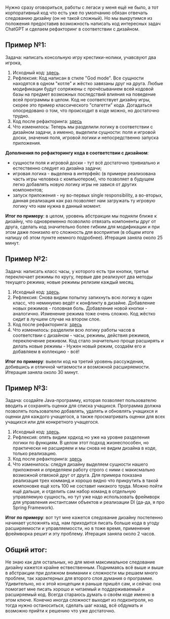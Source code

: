 Нужно сразу оговориться, работы с легаси у меня ещё не было, а тот корпоративный код что есть уже по умолчанию обязан отвечать следованию дизайну (он не такой сложный). Но мы выкрутимся из положения предоставив возможность написать код интересных задач ChatGPT и сделаем рефакторинг в соответствии с дизайном.

## Пример №1:
Задача: написать консольную игру крестики-нолики, учавсвуют два игрока, 
1. Исходный код: [здесь](https://github.com/Starbreaker84/HardWork/blob/main/Resources/Lesson04/original/main.java).
2. Рефлексия: Код написан в стиле "God mode". Все сущности находятся в одном "котле" и жёстко завязаны друг на друга. Любые модификации будут сопряжены с прочёсыванием всей кодовой базы на предмет возможных последствий влияния на поведение всей программы в целом. Код не соответствует дизайну игры, скорее это пример классического "спагетти" кода. Догадаться опосредовано о том, что происходит в коде можно, но достаточно трудно.
3. Код после рефакторинга: [здесь](https://github.com/Starbreaker84/HardWork/tree/main/Resources/Lesson04/refactor)
4. Что изменилось: Теперь мы разделили логику в соответствии с дизайном задачи, а именно, выделили сущности: поля и игровой доски, значения поля, игровой логики и непосредственно запуска приложения.

**Дополнения по рефакторингу кода в соответствии с дизайном**:
- сущности поля и игровой доски - тут всё достаточно тривиально и естественно следует из дизайна задачи;
- игровая логика - выделена в интерфейс (в примере реализована часть игры человека с компьютером), что позволяет в будущем легко добавлять новую логику игры не завися от других компонентов;
- запуск приложения - ну во-первых single responsibility, а во-вторых, данная реализация как раз позволяет нам загружать ту игровую логику что нам нужна в данный момент.

**Итог по примеру**: в целом, уровень абстракции мы подняли ближе к дизайну, что одновременно позволило отвязать компоненты друг от друга, сделать код значительно более гибким для модификации и при этом даже понизило его сложность для восприятия (в общем итоге напишу об этом пункте немного подробнее). Итерация заняла около 25 минут.

## Пример №2:
Задача: написать класс часы, у которого есть три кнопки, третья переключает режимы по кругу, первые две реализуют два методы текущего режима; новые режимы релизим каждый месяц. 
1. Исходный код: [здесь](https://github.com/Starbreaker84/HardWork/blob/main/Resources/Lesson04_2/original/ChatGPTWatch.java).
2. Рефлексия: Снова видим попытку запихнуть всю логику в один класс, что неминуемо ведёт к конфликту в дизайне. Добавление новых режимов - головная боль. Добавление новой кнопки - аналогично. Изменение режима тоже очень сложно. Код жёстко сидит в лучшем случае на втором слое.
3. Код после рефакторинга: [здесь](https://github.com/Starbreaker84/HardWork/tree/main/Resources/Lesson04_2/refactor)
4. Что изменилось: разделили всю логику работы часов в соответствии с дизайном - часы, режимы, действия режимов, переключение реживом. Код стало значительно проще расширять и делать новые режимы - Нужен новый режим, создаём его и добавляем в коллекцию - всё!

**Итог по примеру**: вывели код на третий уровень рассуждения, добившись и отличной читаемости и возможной расширяемости. Итерация заняла около 30 минут.

## Пример №3:
Задача: cоздайте Java-программу, которая позволяет пользователю вводить и сохранять оценки для списка учащихся. Программа должна позволять пользователю добавлять, удалять и обновлять учащихся и оценки для каждого учащегося, а также просматривать оценки для всех учащихся или для конкретного учащегося. 
1. Исходный код: [здесь](https://github.com/Starbreaker84/HardWork/blob/main/Resources/Lesson04_3/original/StudentGradeTracker.java).
2. Рефлексия: опять видим хрдкод но уже на уровне разделения логики по функциям. В целом этот подход жизнеспособен, но практически не расширяем и мы снова не видим дизайна в коде, только реализацию.
3. Код после рефакторинга: [здесь](https://github.com/Starbreaker84/HardWork/tree/main/Resources/Lesson04_3/refactor)
4. Что изменилось: следуя дизайну выделяем сущности нашего приложения и определяем работу строго с ними с макисмально возможной отвязкой друг от друга. Для примера показана реализация трех комманд и хорошо видно что прикрутить в такой компоновке ещё хоть 100 не составит никакого труда. Можно пойти ещё дальше, и отделить сам набор команд в отдельную управляемую сущность, но тут уже надо использовать фреймворк для управления инстантсами объектов и реализации DI (да-да, я про Spring Framework).

**Итог по примеру**: вот тут мне кажется следование дизайну постепенно начинает усложнять код, нам приходится писать больше кода в угоду расширяемости и управляемоссти, но в тоже время, применение фреймворка решит и эту проблему. Итерация заняла около 2 часов.

## Общий итог:
Не знаю как для остальных, но для меня максимальное следование дизайну кажется крайне ествественным. Поднимаясь всё выше и выше в абстракции при должном внимании к сложности мы решаем много проблем, так характерных для второго слоя думания о программе. Удивительно, но к этой концепции я раньше пришёл сам, и сейчас она помогает мне писать хорошо и читаемый и поддерживаемый и расширяемый код. Всегда стараюсь думать о своём коде именно в этом ключе. Конечно иногда сложност выходит из подконтроля, но тогда нужно останоситься, сделать шаг назад, всё обдумать и возможно прийти к решению что уже достаточно.
